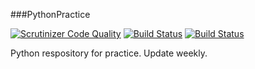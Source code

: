 ###PythonPractice

[![Scrutinizer Code Quality](https://scrutinizer-ci.com/g/trangttt/PythonPractice/badges/quality-score.png?b=master)](https://scrutinizer-ci.com/g/trangttt/PythonPractice/?branch=master) 
[![Build Status](https://scrutinizer-ci.com/g/trangttt/PythonPractice/badges/build.png?b=master)](https://scrutinizer-ci.com/g/trangttt/PythonPractice/build-status/master)
[![Build Status](https://travis-ci.org/trangttt/PythonPractice.svg?branch=master)](https://travis-ci.org/trangttt/PythonPractice)

Python respository for practice. Update weekly.
